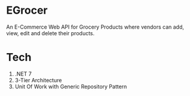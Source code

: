 # EGrocer
An E-Commerce Web API for Grocery Products where vendors can add, view, edit and delete their products.

# Tech
1) .NET 7
2) 3-Tier Architecture
3) Unit Of Work with Generic Repository Pattern
